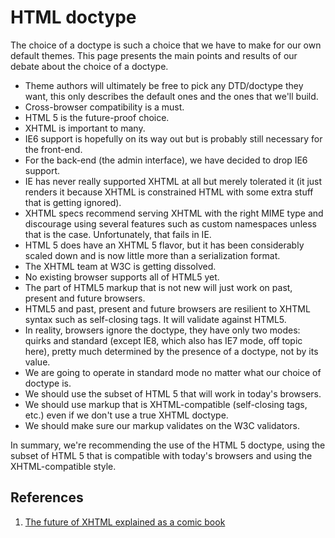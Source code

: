 HTML doctype
============

The choice of a doctype is such a choice that we have to make for our own default themes.
This page presents the main points and results of our debate about the choice of a doctype.

* Theme authors will ultimately be free to pick any DTD/doctype they want, this only describes the default ones and the ones that we'll build.
* Cross-browser compatibility is a must.
* HTML 5 is the future-proof choice.
* XHTML is important to many.
* IE6 support is hopefully on its way out but is probably still necessary for the front-end.
* For the back-end (the admin interface), we have decided to drop IE6 support.
* IE has never really supported XHTML at all but merely tolerated it (it just renders it because XHTML is constrained HTML with some extra stuff that is getting ignored).
* XHTML specs recommend serving XHTML with the right MIME type and discourage using several features such as custom namespaces unless that is the case. Unfortunately, that fails in IE.
* HTML 5 does have an XHTML 5 flavor, but it has been considerably scaled down and is now little more than a serialization format.
* The XHTML team at W3C is getting dissolved.
* No existing browser supports all of HTML5 yet.
* The part of HTML5 markup that is not new will just work on past, present and future browsers.
* HTML5 and past, present and future browsers are resilient to XHTML syntax such as self-closing tags. It will validate against HTML5.
* In reality, browsers ignore the doctype, they have only two modes: quirks and standard (except IE8, which also has IE7 mode, off topic here), pretty much determined by the presence of a doctype, not by its value.
* We are going to operate in standard mode no matter what our choice of doctype is.
* We should use the subset of HTML 5 that will work in today's browsers.
* We should use markup that is XHTML-compatible (self-closing tags, etc.) even if we don't use a true XHTML doctype.
* We should make sure our markup validates on the W3C validators.

In summary, we're recommending the use of the HTML 5 doctype, using the subset of HTML 5 that is compatible with today's browsers and using the XHTML-compatible style.

## References
1. [The future of XHTML explained as a comic book](http://media1.smashingmagazine.com/wp-content/uploads/images/xhtml2-html5/comic-960px.jpg)
